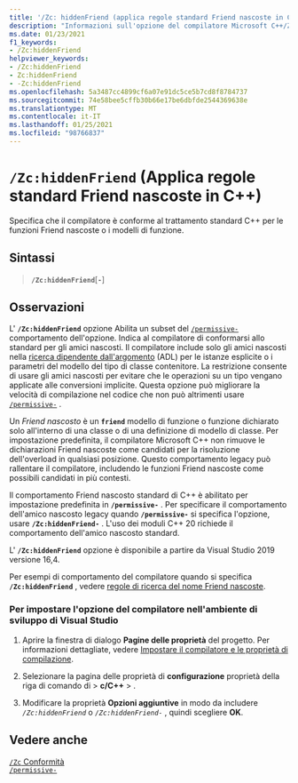 ```yaml
---
title: '/Zc: hiddenFriend (applica regole standard Friend nascoste in C++)'
description: "Informazioni sull'opzione del compilatore Microsoft C++/Zc: hiddenFriend per la compatibilità con la compatibilità con l'amico nascosto."
ms.date: 01/23/2021
f1_keywords:
- /Zc:hiddenFriend
helpviewer_keywords:
- /Zc:hiddenFriend
- Zc:hiddenFriend
- -Zc:hiddenFriend
ms.openlocfilehash: 5a3487cc4899cf6a07e91dc5ce5b7cd8f8784737
ms.sourcegitcommit: 74e58bee5cffb30b66e17be6dbfde2544369638e
ms.translationtype: MT
ms.contentlocale: it-IT
ms.lasthandoff: 01/25/2021
ms.locfileid: "98766837"
---
```

# <a name="zchiddenfriend-enforce-standard-c-hidden-friend-rules"></a>`/Zc:hiddenFriend` (Applica regole standard Friend nascoste in C++)

Specifica che il compilatore è conforme al trattamento standard C++ per le funzioni Friend nascoste o i modelli di funzione.

## <a name="syntax"></a>Sintassi

> **`/Zc:hiddenFriend`**\[**`-`**]

## <a name="remarks"></a>Osservazioni

L' **`/Zc:hiddenFriend`** opzione Abilita un subset del [`/permissive-`](permissive-standards-conformance.md) comportamento dell'opzione. Indica al compilatore di conformarsi allo standard per gli amici nascosti. Il compilatore include solo gli amici nascosti nella [ricerca dipendente dall'argomento](../../cpp/argument-dependent-name-koenig-lookup-on-functions.md) (ADL) per le istanze esplicite o i parametri del modello del tipo di classe contenitore. La restrizione consente di usare gli amici nascosti per evitare che le operazioni su un tipo vengano applicate alle conversioni implicite. Questa opzione può migliorare la velocità di compilazione nel codice che non può altrimenti usare [`/permissive-`](permissive-standards-conformance.md) .

Un *Friend nascosto* è un **`friend`** modello di funzione o funzione dichiarato solo all'interno di una classe o di una definizione di modello di classe. Per impostazione predefinita, il compilatore Microsoft C++ non rimuove le dichiarazioni Friend nascoste come candidati per la risoluzione dell'overload in qualsiasi posizione. Questo comportamento legacy può rallentare il compilatore, includendo le funzioni Friend nascoste come possibili candidati in più contesti.

Il comportamento Friend nascosto standard di C++ è abilitato per impostazione predefinita in **`/permissive-`** . Per specificare il comportamento dell'amico nascosto legacy quando **`/permissive-`** si specifica l'opzione, usare **`/Zc:hiddenFriend-`** . L'uso dei moduli C++ 20 richiede il comportamento dell'amico nascosto standard.

L' **`/Zc:hiddenFriend`** opzione è disponibile a partire da Visual Studio 2019 versione 16,4.

Per esempi di comportamento del compilatore quando si specifica **`/Zc:hiddenFriend`** , vedere [regole di ricerca del nome Friend nascoste](./permissive-standards-conformance.md#hidden-friend-name-lookup-rules).

### <a name="to-set-this-compiler-option-in-the-visual-studio-development-environment"></a>Per impostare l'opzione del compilatore nell'ambiente di sviluppo di Visual Studio

1. Aprire la finestra di dialogo **Pagine delle proprietà** del progetto. Per informazioni dettagliate, vedere [Impostare il compilatore e le proprietà di compilazione](../working-with-project-properties.md).

1. Selezionare la pagina delle proprietà di **configurazione** proprietà della riga di comando di  >  **c/C++**  >   .

1. Modificare la proprietà **Opzioni aggiuntive** in modo da includere *`/Zc:hiddenFriend`* o *`/Zc:hiddenFriend-`* , quindi scegliere **OK**.

## <a name="see-also"></a>Vedere anche

[`/Zc` Conformità](zc-conformance.md)\
[`/permissive-`](permissive-standards-conformance.md)
